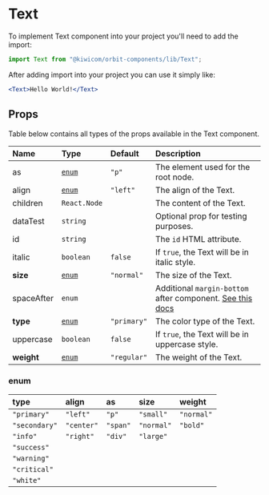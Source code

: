# Text

To implement Text component into your project you'll need to add the import:

```jsx
import Text from "@kiwicom/orbit-components/lib/Text";
```

After adding import into your project you can use it simply like:

```jsx
<Text>Hello World!</Text>
```

## Props

Table below contains all types of the props available in the Text component.

| Name       | Type            | Default     | Description                                                                                                                                                               |
| :--------- | :-------------- | :---------- | :------------------------------------------------------------------------------------------------------------------------------------------------------------------------ |
| as         | [`enum`](#enum) | `"p"`       | The element used for the root node.                                                                                                                                       |
| align      | [`enum`](#enum) | `"left"`    | The align of the Text.                                                                                                                                                    |
| children   | `React.Node`    |             | The content of the Text.                                                                                                                                                  |
| dataTest   | `string`        |             | Optional prop for testing purposes.                                                                                                                                       |
| id         | `string`        |             | The `id` HTML attribute.                                                                                                                                                  |
| italic     | `boolean`       | `false`     | If `true`, the Text will be in italic style.                                                                                                                              |
| **size**   | [`enum`](#enum) | `"normal"`  | The size of the Text.                                                                                                                                                     |
| spaceAfter | `enum`          |             | Additional `margin-bottom` after component. [See this docs](https://github.com/kiwicom/orbit-components/tree/master/packages/orbit-components/src/common/getSpacingToken) |
| **type**   | [`enum`](#enum) | `"primary"` | The color type of the Text.                                                                                                                                               |
| uppercase  | `boolean`       | `false`     | If `true`, the Text will be in uppercase style.                                                                                                                           |
| **weight** | [`enum`](#enum) | `"regular"` | The weight of the Text.                                                                                                                                                   |

### enum

| type          | align      | as       | size       | weight     |
| :------------ | :--------- | :------- | :--------- | :--------- |
| `"primary"`   | `"left"`   | `"p"`    | `"small"`  | `"normal"` |
| `"secondary"` | `"center"` | `"span"` | `"normal"` | `"bold"`   |
| `"info"`      | `"right"`  | `"div"`  | `"large"`  |            |
| `"success"`   |            |          |            |            |
| `"warning"`   |            |          |            |            |
| `"critical"`  |            |          |            |            |
| `"white"`     |            |          |            |            |
